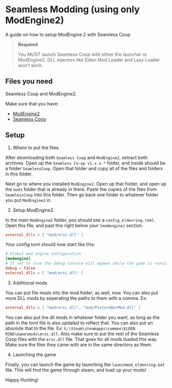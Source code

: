 # Seamless Modding (using only ModEngine2)

A guide on how to setup ModEngine 2 with Seamless Coop

> **Required**
>
> You MUST launch Seamless Coop with either the launcher or ModEngine2. DLL injectors like Elden Mod Loader and Lazy Loader
> won't work.
> 


## Files you need
Seamless Coop and ModEngine2.

Make sure that you have:
- [ModEngine2](https://github.com/soulsmods/ModEngine2/releases/latest)
- [Seamless Coop](https://www.nexusmods.com/eldenring/mods/510)

## Setup

1. Where to put the files. 

After downloading both `Seamless Coop` and `ModEngine2`, extract both archives. Open up the `Seamless Co-op v1.x.x-*` folder, 
and inside should be a folder `SeamlessCoop`. Open that folder and copy all of the files and folders in this folder.

Next go to where you installed `ModEngine2`. Open up that folder, and open up the `mods` folder that is already in there.
Paste the copies of the files from `SeamlessCoop` into this folder. Then go back one folder to whatever folder you put 
`ModEngine2` in.

2. Setup ModEngine2.  

In the main `ModEngine2` folder, you should see a `config_eldenring.toml`. Open this file, and past this right below your
`[modengine]` section.

```toml
external_dlls = [ "mod/ersc.dll" ]
```

Your config toml should now start like this:

```toml
# Global mod engine configuration
[modengine]
# If set to true the debug console will appear while the game is running
debug = false
external_dlls = [ "mod/ersc.dll" ]
```

3. Additional mods.  

You can put file mods into the mod folder, as well, now. You can also put more DLL mods by seperating the paths to them 
with a comma. Ex:

```toml
external_dlls = [ "mod/ersc.dll", "mod/PostureBarMod.dll" ]
```

You can also put the dll mods in whatever folder you want, as long as the path in the toml file is also updated to reflect
that. You can also put an absolute that to the file. Ex: `G:\Steam\steamapps\common\ELDEN RING\Game\mods\ersc.dll`. Also
make sure to put the rest of the Seamless Coop files with the `ersc.dll` file. That goes for all mods loaded this way. Make
sure the files they came with are in the same directory as them.

4. Launching the game

Finally, you can launch the game by launching the `launchmod_eldenring.bat` file. This will find the game through steam, 
and load up your mods!

Happy Hunting!
